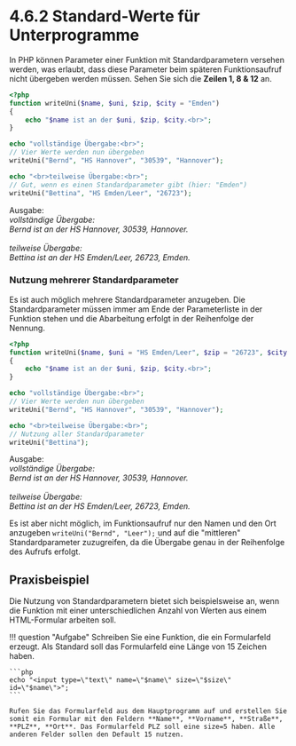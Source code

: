 # 4.6.2 Standard-Werte für Unterprogramme

In PHP können Parameter einer Funktion mit Standardparametern versehen werden, was erlaubt, dass diese Parameter beim späteren Funktionsaufruf nicht übergeben werden müssen. Sehen Sie sich die **Zeilen 1, 8 & 12** an.


```php linenums="1"
<?php
function writeUni($name, $uni, $zip, $city = "Emden")
{
    echo "$name ist an der $uni, $zip, $city.<br>";
}

echo "vollständige Übergabe:<br>";
// Vier Werte werden nun übergeben
writeUni("Bernd", "HS Hannover", "30539", "Hannover"); 

echo "<br>teilweise Übergabe:<br>";
// Gut, wenn es einen Standardparameter gibt (hier: "Emden")
writeUni("Bettina", "HS Emden/Leer", "26723");
```

Ausgabe:<br>
*vollständige Übergabe:*<br>
*Bernd ist an der HS Hannover, 30539, Hannover.*<br>
<br>
*teilweise Übergabe:*<br>
*Bettina ist an der HS Emden/Leer, 26723, Emden.*

### Nutzung mehrerer Standardparameter

Es ist auch möglich mehrere Standardparameter anzugeben. Die Standardparameter müssen immer am Ende der Parameterliste in der Funktion stehen und die Abarbeitung erfolgt in der Reihenfolge der Nennung.

```php linenums="1"
<?php
function writeUni($name, $uni = "HS Emden/Leer", $zip = "26723", $city = "Emden")
{
    echo "$name ist an der $uni, $zip, $city.<br>";
}

echo "vollständige Übergabe:<br>";
// Vier Werte werden nun übergeben
writeUni("Bernd", "HS Hannover", "30539", "Hannover"); 

echo "<br>teilweise Übergabe:<br>";
// Nutzung aller Standardparameter
writeUni("Bettina");
```

Ausgabe:<br>
*vollständige Übergabe:*<br>
*Bernd ist an der HS Hannover, 30539, Hannover.*<br>
<br>
*teilweise Übergabe:*<br>
*Bettina ist an der HS Emden/Leer, 26723, Emden.*

Es ist aber nicht möglich, im Funktionsaufruf nur den Namen und den Ort anzugeben `writeUni("Bernd", "Leer");` und auf die "mittleren" Standardparameter zuzugreifen, da die Übergabe genau in der Reihenfolge des Aufrufs erfolgt.

## Praxisbeispiel

Die Nutzung von Standardparametern bietet sich beispielsweise an, wenn die Funktion mit einer unterschiedlichen Anzahl von Werten aus einem HTML-Formular arbeiten soll.

!!! question "Aufgabe"
    Schreiben Sie eine Funktion, die ein Formularfeld erzeugt. Als Standard soll das Formularfeld eine Länge von 15 Zeichen haben.
    
    ```php 
    echo "<input type=\"text\" name=\"$name\" size=\"$size\" id=\"$name\">";
    ```
    
    Rufen Sie das Formularfeld aus dem Hauptprogramm auf und erstellen Sie somit ein Formular mit den Feldern **Name**, **Vorname**, **Straße**, **PLZ**, **Ort**. Das Formularfeld PLZ soll eine size=5 haben. Alle anderen Felder sollen den Default 15 nutzen.
